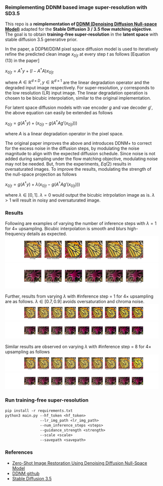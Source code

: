 ### Reimplementing DDNM based image super-resolution with SD3.5
This repo is a **reimplementation of [DDNM (Denoising Diffusion Null-space Model)](https://arxiv.org/pdf/2212.00490)** adapted for the **Stable Diffusion 3 / 3.5 flow matching objective**.  
The goal is to obtain **training-free super-resolution** in the **latent space** with stable diffusion 3.5 generative prior.

In the paper, a DDPM/DDIM pixel space diffusion model is used to iteratively refine the predicted clean image $`x_{0|t}`$ at every step $`t`$ as follows [Equation $`(13)`$ in the paper] 

$`x_{0|t} = A^{\dagger}y + (I - A^{\dagger}A)x_{0|t}`$

where $`A \in \mathbb{R}^{d \times D}, y \in \mathbb{R}^{d \times 1}`$ are the linear degradation operator and the degraded input image respectively.
For super-resolution, $`y`$ corresponds to the low resolution (LR) input image. The linear degradation operation is chosen to be bicubic interpolation, similar to the original implementation.  

For latent space diffusion models with vae encoder $g$ and vae decoder $g'$, the above equation can easily be extended as follows

$`x_{0|t} = g(A^{\dagger}y) + (x_{0|t} - g(A^{\dagger}Ag'(x_{0|t})))   \tag{1}`$

where $`A`$ is a linear degradation operator in the pixel space.

The original paper improves the above and introduces DDNM+ to correct for the excess noise in the diffusion steps, by modulating the noise magnitude to align with the expected diffusion schedule.
Since noise is not added during sampling under the flow matching objective, modulating noise may not be needed.
But, from the experiments, $`Eq (2)`$ results in oversaturated images. 
To improve the results, modulating the strength of the null-space projection as follows

$`x_{0|t} = g(A^{\dagger}y) + \lambda(x_{0|t} - g(A^{\dagger}Ag'(x_{0|t})))   \tag{2}`$

where $`\lambda \in [0,1]`$. $`\lambda=0`$ would output the bicubic intrpolation image as is. 
$`\lambda > 1`$ will result in noisy and oversaturated image.

### Results
Following are examples of varying the number of inference steps with $\lambda=1$ for $4 \times$ upsampling.
Bicubic interpolation is smooth and blurs high-frequency details as expected.
![](assets/example_1/varying_inference_steps.png)
![](assets/example_2/varying_inference_steps.png)

Further, results from varying $\lambda$ with #inference step = 1 for $4 \times$ upsampling are as follows. 
$\lambda \in [0.7, 0.9]$ avoids oversaturation and chroma noise.
![](assets/example_1/varying_guidance_strength_step_1.png)
![](assets/example_2/varying_guidance_strength_step_1.png)

Similar results are observed on varying $\lambda$ with #inference step = 8 for $4 \times$ upsampling as follows
![](assets/example_1/varying_guidance_strength_step_8.png)
![](assets/example_2/varying_guidance_strength_step_8.png)

### Run training-free super-resolution 
    pip install -r requirements.txt
    python3 main.py --hf_token <hf_token> 
                    --lr_img_path <lr_img_path> 
                    --num_inference_steps <steps> 
                    --guidance_strength <strength> 
                    --scale <scale>
                    --savepath <savepath>

### References
- [Zero-Shot Image Restoration Using Denoising Diffusion Null-Space Model](https://arxiv.org/pdf/2212.00490)
- [DDNM github](https://github.com/wyhuai/DDNM)
- [Stable Diffusion 3.5](https://huggingface.co/stabilityai/stable-diffusion-3.5-large)
